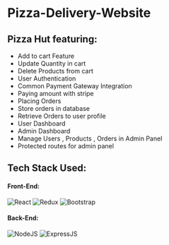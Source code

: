 # Pizza-Delivery-Website
## Pizza Hut featuring:
 * Add to cart Feature
 * Update Quantity in cart
 * Delete Products from cart
 * User Authentication
 * Common Payment Gateway Integration
 * Paying amount with stripe
 * Placing Orders
 * Store orders in database
 * Retrieve Orders to user profile
 * User Dashboard
 * Admin Dashboard
 * Manage Users , Products , Orders in Admin Panel
 * Protected routes for admin panel
## Tech Stack Used:
#### Front-End:
<img alt="React" src="https://img.shields.io/badge/react-%2320232a.svg?style=for-the-badge&logo=react&logoColor=%2361DAFB"/> <img alt="Redux" src="https://img.shields.io/badge/Redux-593D88?style=for-the-badge&logo=redux&logoColor=white"/> <img alt="Bootstrap" src="https://img.shields.io/badge/bootstrap-%23563D7C.svg?style=for-the-badge&logo=bootstrap&logoColor=white"/>

#### Back-End:
<img alt="NodeJS" src="https://img.shields.io/badge/node.js-%2343853D.svg?style=for-the-badge&logo=node-dot-js&logoColor=white"/> <img alt="ExpressJS" src="https://img.shields.io/badge/Express.js-000000?style=for-the-badge&logo=express&logoColor=white"/>
